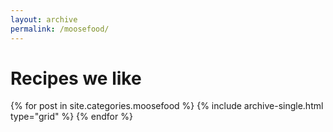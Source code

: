```yaml
---
layout: archive
permalink: /moosefood/
---
```


# Recipes we like

<div class="tiles">
{% for post in site.categories.moosefood %}
  {% include archive-single.html type="grid" %}
{% endfor %}
</div><!-- /.tiles -->
